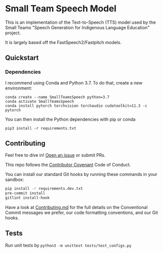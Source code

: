 # Small Team Speech Model

This is an implementation of the Text-to-Speech (TTS) model used by the Small Teams "Speech Generation for Indigenous Language Education" project.

It is largely based off the FastSpeech2/Fastpitch models.

## Quickstart

### Dependencies

I recommend using Conda and Python 3.7. To do that, create a new environment:

```
conda create --name SmallTeamsSpeech python=3.7
conda activate SmallTeamsSpeech
conda install pytorch torchvision torchaudio cudatoolkit=11.3 -c pytorch
```

You can then install the Python dependencies with pip or conda

```
pip3 install -r requirements.txt
```

## Contributing

Feel free to dive in! [Open an issue](https://github.com/roedoejet/SmallTeamSpeech/issues/new) or submit PRs.

This repo follows the [Contributor Covenant](http://contributor-covenant.org/version/1/3/0/) Code of Conduct.

You can install our standard Git hooks by running these commands in your sandbox:

```sh
pip install -r requirements.dev.txt
pre-commit install
gitlint install-hook
```

Have a look at [Contributing.md](Contributing.md) for the full details on the
Conventional Commit messages we prefer, our code formatting conventions, and
our Git hooks.

## Tests

Run unit tests by `python3 -m unittest tests/test_configs.py`
